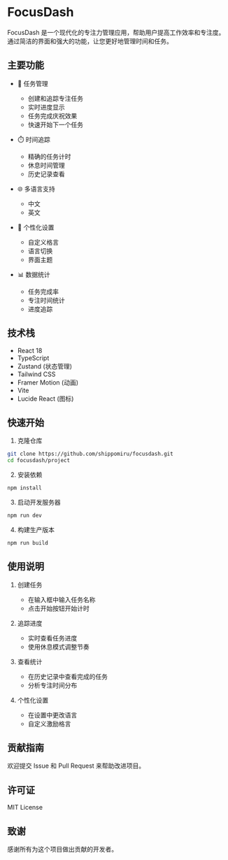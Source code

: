 # FocusDash

FocusDash 是一个现代化的专注力管理应用，帮助用户提高工作效率和专注度。通过简洁的界面和强大的功能，让您更好地管理时间和任务。

## 主要功能

- 🎯 任务管理
  - 创建和追踪专注任务
  - 实时进度显示
  - 任务完成庆祝效果
  - 快速开始下一个任务

- ⏱️ 时间追踪
  - 精确的任务计时
  - 休息时间管理
  - 历史记录查看

- 🌐 多语言支持
  - 中文
  - 英文

- 🎨 个性化设置
  - 自定义格言
  - 语言切换
  - 界面主题

- 📊 数据统计
  - 任务完成率
  - 专注时间统计
  - 进度追踪

## 技术栈

- React 18
- TypeScript
- Zustand (状态管理)
- Tailwind CSS
- Framer Motion (动画)
- Vite
- Lucide React (图标)

## 快速开始

1. 克隆仓库
```bash
git clone https://github.com/shippomiru/focusdash.git
cd focusdash/project
```

2. 安装依赖
```bash
npm install
```

3. 启动开发服务器
```bash
npm run dev
```

4. 构建生产版本
```bash
npm run build
```

## 使用说明

1. 创建任务
   - 在输入框中输入任务名称
   - 点击开始按钮开始计时

2. 追踪进度
   - 实时查看任务进度
   - 使用休息模式调整节奏

3. 查看统计
   - 在历史记录中查看完成的任务
   - 分析专注时间分布

4. 个性化设置
   - 在设置中更改语言
   - 自定义激励格言

## 贡献指南

欢迎提交 Issue 和 Pull Request 来帮助改进项目。

## 许可证

MIT License

## 致谢

感谢所有为这个项目做出贡献的开发者。 
